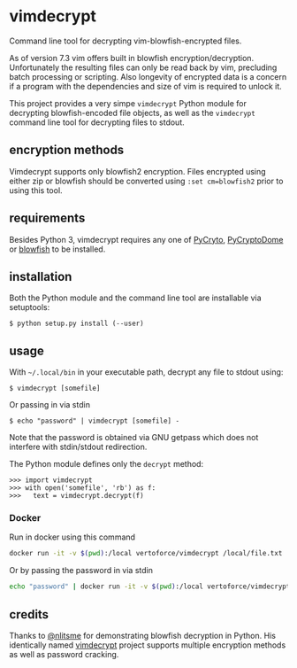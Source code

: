 # vimdecrypt

Command line tool for decrypting vim-blowfish-encrypted files.

As of version 7.3 vim offers built in blowfish encryption/decryption.
Unfortunately the resulting files can only be read back by vim, precluding
batch processing or scripting. Also longevity of encrypted data is a concern if
a program with the dependencies and size of vim is required to unlock it.

This project provides a very simpe `vimdecrypt` Python module for decrypting
blowfish-encoded file objects, as well as the `vimdecrypt` command line tool
for decrypting files to stdout.

## encryption methods

Vimdecrypt supports only blowfish2 encryption. Files encrypted using either zip
or blowfish should be converted using `:set cm=blowfish2` prior to using this
tool.

## requirements

Besides Python 3, vimdecrypt requires any one of
[PyCryto](https://pycrypto.org), [PyCryptoDome](https://www.pycryptodome.org)
or [blowfish](https://pypi.python.org/pypi/blowfish) to be installed.

## installation

Both the Python module and the command line tool are installable via
setuptools:

    $ python setup.py install (--user)

## usage

With `~/.local/bin` in your executable path, decrypt any file to stdout using:

    $ vimdecrypt [somefile]

Or passing in via stdin

    $ echo "password" | vimdecrypt [somefile] -

Note that the password is obtained via GNU getpass which does not interfere
with stdin/stdout redirection.

The Python module defines only the `decrypt` method:

    >>> import vimdecrypt
    >>> with open('somefile', 'rb') as f:
    >>>   text = vimdecrypt.decrypt(f)

### Docker

Run in docker using this command

```sh
docker run -it -v $(pwd):/local vertoforce/vimdecrypt /local/file.txt
```

Or by passing the password in via stdin

```sh
echo "password" | docker run -it -v $(pwd):/local vertoforce/vimdecrypt /local/file.txt -
```

## credits

Thanks to [@nlitsme](https://github.com/nlitsme) for demonstrating blowfish
decryption in Python. His identically named
[vimdecrypt](https://github.com/nlitsme/vimdecrypt) project supports multiple
encryption methods as well as password cracking.
